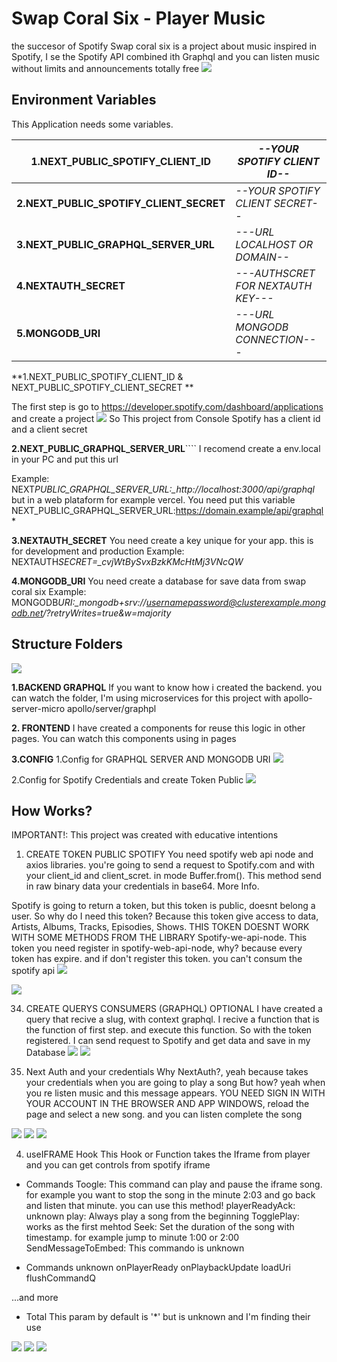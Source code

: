 # **Swap Coral Six - Player Music**

the succesor of Spotify
Swap coral six is a project about music inspired in Spotify, I se the Spotify API combined ith Graphql and you can listen music without limits and announcements totally free
![](https://res.cloudinary.com/whil/image/upload/v1662829817/swapcoralsix_s4th49.png)

## **Environment Variables**

This Application needs some variables.

| **1.NEXT_PUBLIC_SPOTIFY_CLIENT_ID**     | _--YOUR SPOTIFY CLIENT ID--_       |
| --------------------------------------- | ---------------------------------- |
| **2.NEXT_PUBLIC_SPOTIFY_CLIENT_SECRET** | _--YOUR SPOTIFY CLIENT SECRET--_   |
| **3.NEXT_PUBLIC_GRAPHQL_SERVER_URL**    | _---URL LOCALHOST OR DOMAIN--_     |
| **4.NEXTAUTH_SECRET**                   | _---AUTHSCRET FOR NEXTAUTH KEY---_ |
| **5.MONGODB_URI**                       | _---URL MONGODB CONNECTION---_     |

**1.NEXT_PUBLIC_SPOTIFY_CLIENT_ID & NEXT_PUBLIC_SPOTIFY_CLIENT_SECRET **

The first step is go to https://developer.spotify.com/dashboard/applications and create a project
![](https://res.cloudinary.com/whil/image/upload/v1668403391/SWAAAP_zz545x.png)
So This project from Console Spotify has a client id and a client secret

**2.NEXT_PUBLIC_GRAPHQL_SERVER_URL**````
I recomend create a env.local in your PC and put this url

Example:
NEXT*PUBLIC_GRAPHQL_SERVER_URL:\_http://localhost:3000/api/graphql*
but in a web plataform for example vercel. You need put this variable
NEXT_PUBLIC_GRAPHQL_SERVER_URL:https://domain.example/api/graphql*

**3.NEXTAUTH_SECRET**
You need create a key unique for your app. this is for development and production
Example:
NEXTAUTH*SECRET=\_cvjWtBySvxBzkKMcHtMj3VNcQW*

**4.MONGODB_URI**
You need create a database for save data from swap coral six
Example:
MONGODB*URI:\_mongodb+srv://usernamepassword@clusterexample.mongodb.net/?retryWrites=true&w=majority*

## Structure Folders

![](https://res.cloudinary.com/whil/image/upload/v1668404763/FOLDERS_etamdm.png)

**1.BACKEND GRAPHQL**
If you want to know how i created the backend. you can watch the folder, I'm using microservices for this project with apollo-server-micro
apollo/server/graphpl

**2. FRONTEND**
I have created a components for reuse this logic in other pages. You can watch this components using in pages

**3.CONFIG**
1.Config for GRAPHQL SERVER AND MONGODB URI
![](https://res.cloudinary.com/whil/image/upload/v1668405185/CONNFIGG_gphkqw.png)

2.Config for Spotify Credentials and create Token Public
![](https://res.cloudinary.com/whil/image/upload/v1668405209/CONFI2_bcyfnx.png)

## How Works?

IMPORTANT!: This project was created with educative intentions

1. CREATE TOKEN PUBLIC SPOTIFY
   You need spotify web api node and axios libraries.
   you're going to send a request to Spotify.com and with your client_id and client_scret. in mode Buffer.from(). This method send in raw binary data your credentials in base64. More Info.

Spotify is going to return a token, but this token is public, doesnt belong a user. So why do I need this token? Because this token give access to data, Artists, Albums, Tracks, Episodies, Shows.
THIS TOKEN DOESNT WORK WITH SOME METHODS FROM THE LIBRARY Spotify-we-api-node.
This token you need register in spotify-web-api-node, why? because every token has expire. and if don't register this token. you can't consum the spotify api
![](https://res.cloudinary.com/whil/image/upload/v1663354333/createTokenpublic_ffb9no.png)

![](https://res.cloudinary.com/whil/image/upload/v1663355032/CREDENTIALS_h1iobw.png)

34. CREATE QUERYS CONSUMERS (GRAPHQL) OPTIONAL
    I have created a query that recive a slug, with context graphql. I recive a function that is the function of first step. and execute this function.
    So with the token registered. I can send request to Spotify and get data and save in my Database
    ![](https://res.cloudinary.com/whil/image/upload/v1663356881/QUERY_CONSUMER_rpzrtp.png)
    ![](https://res.cloudinary.com/whil/image/upload/v1663357137/GRAPHQLSERVERCONFIG_lyhho3.png)

35. Next Auth and your credentials
    Why NextAuth?, yeah because takes your credentials when you are going to play a song
    But how?
    yeah when you re listen music and this message appears. YOU NEED SIGN IN WITH YOUR ACCOUNT IN THE BROWSER AND APP WINDOWS, reload the page and select a new song. and you can listen complete the song

![](https://res.cloudinary.com/whil/image/upload/v1663358483/LOGIN_pi2rbv.png)
![](https://res.cloudinary.com/whil/image/upload/v1663358682/SIGN_IN_SPOTFY_ylcxip.png)
![](https://res.cloudinary.com/whil/image/upload/v1663358277/NEXTAUTH_zqmgqt.png)

4. useIFRAME Hook
   This Hook or Function takes the Iframe from player and you can get controls from spotify iframe

- Commands
  Toogle: This command can play and pause the iframe song. for example you want to stop the song in the minute 2:03 and go back and listen that minute. you can use this method!
  playerReadyAck: unknown
  play: Always play a song from the beginning
  TogglePlay: works as the first mehtod
  Seek: Set the duration of the song with timestamp. for example jump to minute 1:00 or 2:00
  SendMessageToEmbed: This commando is unknown

- Commands unknown
  onPlayerReady
  onPlaybackUpdate
  loadUri
  flushCommandQ

...and more

- Total
  This param by default is '\*' but is unknown and I'm finding their use

![](https://res.cloudinary.com/whil/image/upload/v1663363382/IFARME_tw730e.png)
![](https://res.cloudinary.com/whil/image/upload/v1663363496/BUTTONPLAY_k8kkbz.png)
![](https://res.cloudinary.com/whil/image/upload/v1663359108/USEIFRAME_ojy6ur.png)

